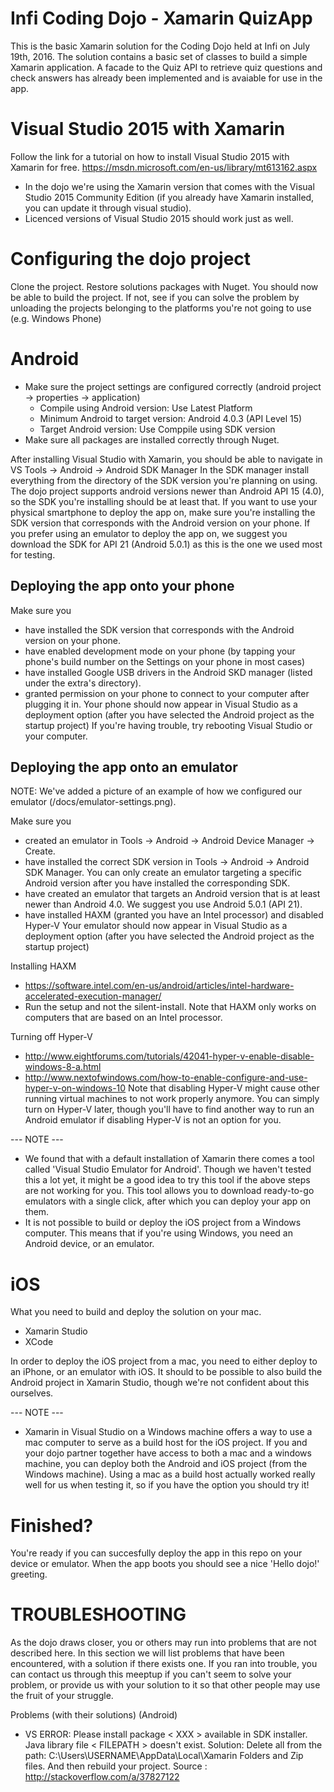 Infi Coding Dojo - Xamarin QuizApp
==================================

This is the basic Xamarin solution for the Coding Dojo held at Infi on July 19th, 2016. The solution contains a basic set of classes to build a simple Xamarin application. A facade to the Quiz API to retrieve quiz questions and check answers has already been implemented and is avaiable for use in the app.


Visual Studio 2015 with Xamarin
=====================================
Follow the link for a tutorial on how to install Visual Studio 2015 with Xamarin for free.
https://msdn.microsoft.com/en-us/library/mt613162.aspx
 - In the dojo we're using the Xamarin version that comes with the Visual Studio 2015 Community Edition (if you already have Xamarin installed, you can update it through visual studio).
 - Licenced versions of Visual Studio 2015 should work just as well.

Configuring the dojo project
============================
Clone the project.
Restore solutions packages with Nuget.
You should now be able to build the project. If not, see if you can solve the problem by unloading the projects belonging to the platforms you're not going to use (e.g. Windows Phone)


Android
=======
 - Make sure the project settings are configured correctly (android project -> properties -> application)
    - Compile using Android version: Use Latest Platform
    - Minimum Android to target version: Android 4.0.3 (API Level 15)
    - Target Android version: Use Comppile using SDK version
 - Make sure all packages are installed correctly through Nuget.


After installing Visual Studio with Xamarin, you should be able to navigate in VS
    Tools -> Android -> Android SDK Manager
In the SDK manager install everything from the directory of the SDK version you're planning on using.
The dojo project supports android versions newer than Android API 15 (4.0), so the SDK you're installing should be at least that.
If you want to use your physical smartphone to deploy the app on, make sure you're installing the SDK version that corresponds with the Android version on  your phone.
If you prefer using an emulator to deploy the app on, we suggest you download the SDK for API 21 (Android 5.0.1) as  this is the one we used most for testing.

Deploying the app onto your phone
---------------------------------
Make sure you
   - have installed the SDK version that corresponds with the Android version on your phone.
   - have enabled development mode on your phone (by tapping your phone's build number on the Settings on your phone in most cases)
   - have installed Google USB drivers in the Android SKD manager (listed under the extra's directory).
   - granted permission on your phone to connect to your computer after plugging it in.
Your phone should now appear in Visual Studio as a deployment option (after you have selected the Android project as the startup project)
If you're having trouble, try rebooting Visual Studio or your computer.

Deploying the app onto an emulator
----------------------------------

NOTE: We've added a picture of an example of how we configured our emulator (/docs/emulator-settings.png).

Make sure you
   - created an emulator in Tools -> Android -> Android Device Manager -> Create.
   - have installed the correct SDK version in Tools -> Android -> Android SDK Manager. You can only create an emulator targeting a specific Android version after you have installed the corresponding SDK.
   - have created an emulator that targets an Android version that is at least newer than Android 4.0. We suggest you use Android 5.0.1 (API 21).
   - have installed HAXM (granted you have an Intel processor) and disabled Hyper-V
Your emulator should now appear in Visual Studio as a deployment option (after you have selected the Android project as the startup project)

Installing HAXM
 - https://software.intel.com/en-us/android/articles/intel-hardware-accelerated-execution-manager/
 - Run the setup and not the silent-install.
 Note that HAXM only works on computers that are based on an Intel processor.

Turning off Hyper-V
 - http://www.eightforums.com/tutorials/42041-hyper-v-enable-disable-windows-8-a.html
 - http://www.nextofwindows.com/how-to-enable-configure-and-use-hyper-v-on-windows-10
 Note that disabling Hyper-V might cause other running virtual machines to not work properly anymore.
 You can simply turn on Hyper-V later, though you'll have to find another way to run an Android emulator if disabling Hyper-V is not an option for you.

 --- NOTE ---
 - We found that with a default installation of Xamarin there comes a tool called 'Visual Studio Emulator for Android'.
 Though we haven't tested this a lot yet, it might be a good idea to try this tool if the above steps are not working for you.
 This tool allows you to download ready-to-go emulators with a single click, after which you can deploy your app on them.
 - It is not possible to build or deploy the iOS project from a Windows computer. This means that if you're using Windows, you need an Android device, or an emulator.

iOS
===
What you need to build and deploy the solution on your mac.
  - Xamarin Studio
  - XCode

In order to deploy the iOS project from a mac, you need to either deploy to an iPhone, or an emulator with iOS.
It should to be possible to also build the Android project in Xamarin Studio, though we're not confident about this ourselves.

--- NOTE ---
- Xamarin in Visual Studio on a Windows machine offers a way to use a mac computer to serve as a build host for the iOS project. If you and your dojo partner together have access to both a mac and a windows machine, you can deploy both the Android and iOS project (from the Windows machine). Using a mac as a build host actually worked really well for us when testing it, so if you have the option you should try it!

Finished?
=========
You're ready if you can succesfully deploy the app in this repo on your device or emulator.
When the app boots you should see a nice 'Hello dojo!' greeting.

TROUBLESHOOTING
===============
As the dojo draws closer, you or others may run into problems that are not described here.
In this section we will list problems that have been encountered, with a solution if there exists one.
If you ran into trouble, you can contact us through this meeptup if you can't seem to solve your problem, 
or provide us with your solution to it so that other people may use the fruit of your struggle.

Problems (with their solutions) (Android)
 - VS ERROR: Please install package < XXX > available in SDK installer. Java library file < FILEPATH > doesn't exist.
   Solution: Delete all from the path: C:\Users\USERNAME\AppData\Local\Xamarin Folders and Zip files. And then rebuild your project.
   Source  : http://stackoverflow.com/a/37827122